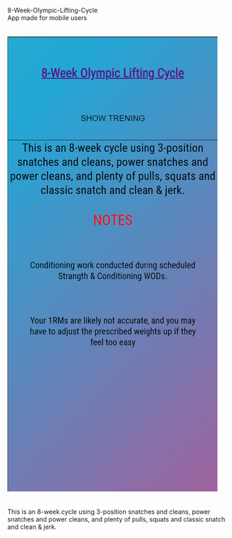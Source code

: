 8-Week-Olympic-Lifting-Cycle
<br>
App made for mobile users
<br>
<br>
<br>
![alt text](https://github.com/JakGi/8-Week-Olympic-Lifting-Cycle/blob/main/public/ss.png?raw=true)
<br>
<br>
<br>
This is an 8-week cycle using 3-position snatches and cleans, power snatches and power cleans, and plenty of pulls, squats and classic snatch and clean & jerk.





